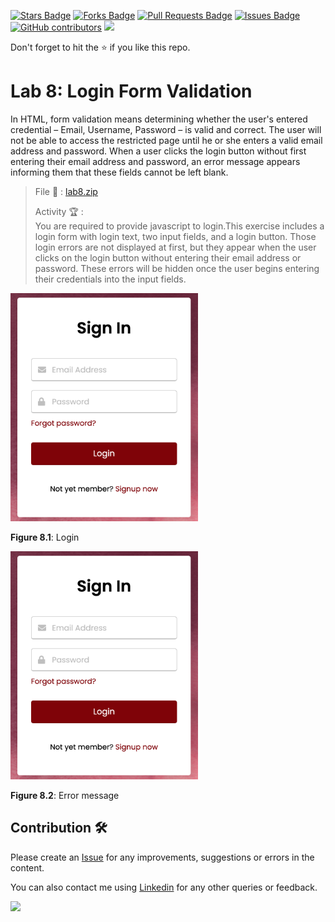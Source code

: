 <a href="https://github.com/drshahizan/learn-php/stargazers"><img src="https://img.shields.io/github/stars/drshahizan/learn-php" alt="Stars Badge"/></a>
<a href="https://github.com/drshahizan/learn-php/network/members"><img src="https://img.shields.io/github/forks/drshahizan/learn-php" alt="Forks Badge"/></a>
<a href="https://github.com/drshahizan/learn-php/pulls"><img src="https://img.shields.io/github/issues-pr/drshahizan/learn-php" alt="Pull Requests Badge"/></a>
<a href="https://github.com/drshahizan/learn-php/issues"><img src="https://img.shields.io/github/issues/drshahizan/learn-php" alt="Issues Badge"/></a>
<a href="https://github.com/drshahizan/learn-php/graphs/contributors"><img alt="GitHub contributors" src="https://img.shields.io/github/contributors/drshahizan/learn-php?color=2b9348"></a>
![](https://visitor-badge.glitch.me/badge?page_id=drshahizan/learn-php)

Don't forget to hit the :star: if you like this repo.

# Lab 8: Login Form Validation

In HTML, form validation means determining whether the user's entered credential – Email, Username, Password – is valid and correct. The user will not be able to access the restricted page until he or she enters a valid email address and password. When a user clicks the login button without first entering their email address and password, an error message appears informing them that these fields cannot be left blank.

> File 📁 : [lab8.zip](./download/lab8.zip?raw=true)
> 
> Activity 🏆 :<br>
> You are required to provide javascript to login.This exercise includes a login form with login text, two input fields, and a login button. Those login errors are not displayed at first, but they appear when the user clicks on the login button without entering their email address or password. These errors will be hidden once the user begins entering their credentials into the input fields.
> 

<img src="./download/l8int-a.png" width="300" />

**Figure 8.1**: Login

<img src="./download/l8int-a.png" width="300" />

**Figure 8.2**: Error message

## Contribution 🛠️
Please create an [Issue](https://github.com/drshahizan/learn-php/issues) for any improvements, suggestions or errors in the content.

You can also contact me using [Linkedin](https://www.linkedin.com/in/drshahizan/) for any other queries or feedback.

![](https://visitor-badge.glitch.me/badge?page_id=drshahizan)
